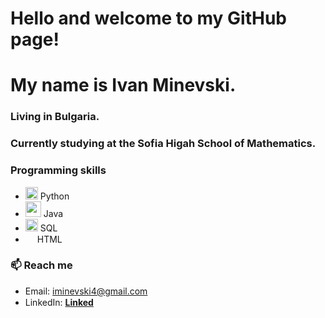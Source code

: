 # Hello and welcome to my GitHub page!
# My name is Ivan Minevski.
### Living in Bulgaria. 
### Currently studying at the Sofia Higah School of Mathematics.


### Programming skills
- <img width="20" src="https://user-images.githubusercontent.com/112943652/204306560-fd4a804a-ed48-4b1d-a81c-162bc286d612.png"> Python
- <img width="25" src="https://icon-library.com/images/java-icon-images/java-icon-images-0.jpg"> Java
- <img width="20" src="https://www.freeiconspng.com/thumbs/sql-server-icon-png/sql-server-icon-png-29.png"> SQL
- <img width="15" src="https://skillicons.dev/icons?i=html"> HTML

### 📫 Reach me
- Email: iminevski4@gmail.com
- LinkedIn: <a href="https://www.linkedin.com/in/ivan-minevski-41b79b25b/">**Linked**<img width="15" src="https://user-images.githubusercontent.com/112943652/204323974-4c914872-a8f2-44d6-9200-43b8be2f9244.png"></a>

